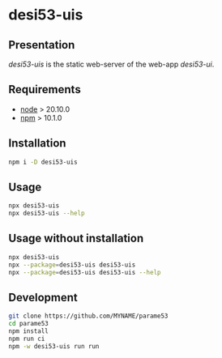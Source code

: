 desi53-uis
==========


Presentation
------------

*desi53-uis* is the static web-server of the web-app *desi53-ui*.


Requirements
------------

- [node](https://nodejs.org) > 20.10.0
- [npm](https://docs.npmjs.com/cli) > 10.1.0


Installation
------------

```bash
npm i -D desi53-uis
```


Usage
-----

```bash
npx desi53-uis
npx desi53-uis --help
```


Usage without installation
--------------------------

```bash
npx desi53-uis
npx --package=desi53-uis desi53-uis
npx --package=desi53-uis desi53-uis --help
```


Development
-----------

```bash
git clone https://github.com/MYNAME/parame53
cd parame53
npm install
npm run ci
npm -w desi53-uis run run
```

